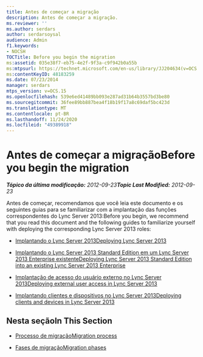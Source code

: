 ```yaml
---
title: Antes de começar a migração
description: Antes de começar a migração.
ms.reviewer: ''
ms.author: serdars
author: serdarsoysal
audience: Admin
f1.keywords:
- NOCSH
TOCTitle: Before you begin the migration
ms:assetid: 035e38f7-eb75-4e2f-9f3a-c9f942b0a55b
ms:mtpsurl: https://technet.microsoft.com/en-us/library/JJ204634(v=OCS.15)
ms:contentKeyID: 48183259
ms.date: 07/23/2014
manager: serdars
mtps_version: v=OCS.15
ms.openlocfilehash: 539e6ed41489bb093e287ad31b64b3557bd3be80
ms.sourcegitcommit: 36fee89bb887bea4f18b19f17a8c69daf5bc423d
ms.translationtype: MT
ms.contentlocale: pt-BR
ms.lasthandoff: 11/24/2020
ms.locfileid: "49389918"
---
```

# <a name="before-you-begin-the-migration"></a><span data-ttu-id="29e29-103">Antes de começar a migração</span><span class="sxs-lookup"><span data-stu-id="29e29-103">Before you begin the migration</span></span>

<div data-xmlns="http://www.w3.org/1999/xhtml">

<div class="topic" data-xmlns="http://www.w3.org/1999/xhtml" data-msxsl="urn:schemas-microsoft-com:xslt" data-cs="https://msdn.microsoft.com/">

<div data-asp="https://msdn2.microsoft.com/asp">



</div>

<div id="mainSection">

<div id="mainBody"><span data-ttu-id="29e29-104">

<span> </span></span><span class="sxs-lookup"><span data-stu-id="29e29-104">

<span> </span></span></span>

<span data-ttu-id="29e29-105">_**Tópico da última modificação:** 2012-09-23_</span><span class="sxs-lookup"><span data-stu-id="29e29-105">_**Topic Last Modified:** 2012-09-23_</span></span>

<span data-ttu-id="29e29-106">Antes de começar, recomendamos que você leia este documento e os seguintes guias para se familiarizar com a implantação das funções correspondentes do Lync Server 2013:</span><span class="sxs-lookup"><span data-stu-id="29e29-106">Before you begin, we recommend that you read this document and the following guides to familiarize yourself with deploying the corresponding Lync Server 2013 roles:</span></span>

  - [<span data-ttu-id="29e29-107">Implantando o Lync Server 2013</span><span class="sxs-lookup"><span data-stu-id="29e29-107">Deploying Lync Server 2013</span></span>](lync-server-2013-deploying-lync-server.md)

  - [<span data-ttu-id="29e29-108">Implantando o Lync Server 2013 Standard Edition em um Lync Server 2013 Enterprise existente</span><span class="sxs-lookup"><span data-stu-id="29e29-108">Deploying Lync Server 2013 Standard Edition into an existing Lync Server 2013 Enterprise</span></span>](lync-server-2013-deploying-lync-server-2013-standard-edition-into-an-existing-lync-server-2013-enterprise.md)

  - [<span data-ttu-id="29e29-109">Implantação de acesso do usuário externo no Lync Server 2013</span><span class="sxs-lookup"><span data-stu-id="29e29-109">Deploying external user access in Lync Server 2013</span></span>](lync-server-2013-deploying-external-user-access.md)

  - [<span data-ttu-id="29e29-110">Implantando clientes e dispositivos no Lync Server 2013</span><span class="sxs-lookup"><span data-stu-id="29e29-110">Deploying clients and devices in Lync Server 2013</span></span>](lync-server-2013-deploying-clients-and-devices.md)

<div>

## <a name="in-this-section"></a><span data-ttu-id="29e29-111">Nesta seção</span><span class="sxs-lookup"><span data-stu-id="29e29-111">In This Section</span></span>

  - [<span data-ttu-id="29e29-112">Processo de migração</span><span class="sxs-lookup"><span data-stu-id="29e29-112">Migration process</span></span>](migration-process.md)

  - [<span data-ttu-id="29e29-113">Fases de migração</span><span class="sxs-lookup"><span data-stu-id="29e29-113">Migration phases</span></span>](migration-phases.md)

<span data-ttu-id="29e29-114"></div>

</div>

<span> </span>

</div>

</div>

</span><span class="sxs-lookup"><span data-stu-id="29e29-114"></div>

</div>

<span> </span>

</div>

</div>

</span></span></div>

